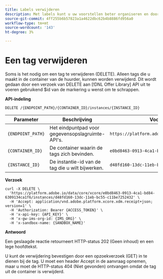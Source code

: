 ```yaml
---
title: Labels verwijderen
description: Met labels kunt u uw voorstellen beter organiseren en doorlopen.
source-git-commit: 4ff255b6b57823a1a4622dbc62b4b8886fd956a0
workflow-type: tm+mt
source-wordcount: '143'
ht-degree: 3%

---
```


# Een tag verwijderen

Soms is het nodig om een tag te verwijderen (DELETE). Alleen tags die u maakt in de container van de huurder, kunnen worden verwijderd. Dit wordt gedaan door een verzoek van DELETE aan [!DNL Offer Library] API uit te voeren gebruikend $id van de markering u wenst om te schrappen.

**API-indeling**

```http
DELETE /{ENDPOINT_PATH}/{CONTAINER_ID}/instances/{INSTANCE_ID}
```

| Parameter | Beschrijving | Voorbeeld |
| --------- | ----------- | ------- |
| `{ENDPOINT_PATH}` | Het eindpuntpad voor gegevensopslagruimte-API&#39;s. | `https://platform.adobe.io/data/core/xcore/` |
| `{CONTAINER_ID}` | De container waarin de tags zich bevinden. | `e0bd8463-0913-4ca1-bd84-6309134ca1f6` |
| `{INSTANCE_ID}` | De instantie-id van de tag die u wilt bijwerken. | `d48fd160-13dc-11eb-bc55-c11be7252432` |

**Verzoek**

```shell
curl -X DELETE \
  'https://platform.adobe.io/data/core/xcore/e0bd8463-0913-4ca1-bd84-6309134ca1f6/instances/d48fd160-13dc-11eb-bc55-c11be7252432' \
  -H 'Accept: application/vnd.adobe.platform.xcore.xdm.receipt+json; version=1' \
  -H 'Authorization: Bearer {ACCESS_TOKEN}' \
  -H 'x-api-key: {API_KEY}' \
  -H 'x-gw-ims-org-id: {IMS_ORG}' \
  -H 'x-sandbox-name: {SANDBOX_NAME}'
```

**Antwoord**

Een geslaagde reactie retourneert HTTP-status 202 (Geen inhoud) en een lege hoofdtekst.

U kunt de verwijdering bevestigen door een opzoekverzoek (GET) in te dienen bij de tag. U moet een header Accept in de aanvraag opnemen, maar u moet de HTTP-status 404 (Niet gevonden) ontvangen omdat de tag uit de container is verwijderd.
